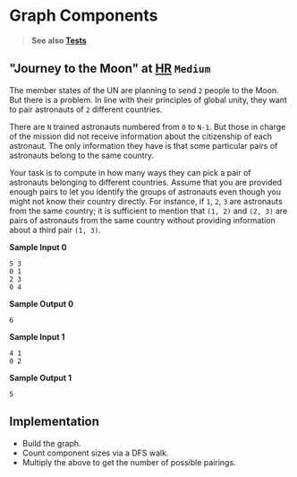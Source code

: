 # Graph Components

> **See also [Tests](../../../../test/groovy/graphs/components)**

## "Journey to the Moon" at [HR](https://www.hackerrank.com/challenges/journey-to-the-moon) `Medium`

The member states of the UN are planning to send `2` people to the Moon. 
But there is a problem. In line with their principles of global unity, 
they want to pair astronauts of `2` different countries.

There are `N` trained astronauts numbered from `0` to `N-1`. But those in charge 
of the mission did not receive information about the citizenship of each 
astronaut. The only information they have is that some particular pairs 
of astronauts belong to the same country.

Your task is to compute in how many ways they can pick a pair of astronauts 
belonging to different countries. Assume that you are provided enough pairs 
to let you identify the groups of astronauts even though you might not know 
their country directly. For instance, if `1`, `2`, `3` are astronauts from 
the same country; it is sufficient to mention that `(1, 2)` and `(2, 3)` 
are pairs of astronauts from the same country without providing information 
about a third pair `(1, 3)`. 

**Sample Input 0**
```
5 3
0 1
2 3
0 4
```

**Sample Output 0**
```
6
```

**Sample Input 1**
```
4 1
0 2
```

**Sample Output 1**
```
5
```

## Implementation

* Build the graph.
* Count component sizes via a DFS walk.
* Multiply the above to get the number of possible pairings.
